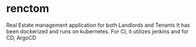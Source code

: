 # renctom
Real Estate management application for both Landlords and Tenants
It has been dockerized and runs on kubernetes.
For CI, it utilizes jenkins and for CD, ArgoCD
